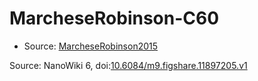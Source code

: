 <a name="material" />

# MarcheseRobinson-C60
<script type="application/ld+json">
  {
    "@context": "https://schema.org/",
    "@type": "ChemicalSubstance",
    "@id": "https://egonw.github.io/nanowiki/nanowiki412.html#material",
    "http://purl.org/dc/terms/conformsTo":
      {
        "@type": "CreativeWork",
        "@id": "https://bioschemas.org/profiles/ChemicalSubstance/0.4-RELEASE/"
      },
    "identfier": "412",
    "name": "MarcheseRobinson-C60",
    "url": "https://egonw.github.io/nanowiki/nanowiki412.html#material",
    "sameAs": "http://127.0.0.1/mediawiki/index.php/Special:URIResolver/MarcheseRobinson-2DC60"
  }
</script>


* Source: [MarcheseRobinson2015](MarcheseRobinson2015.md)


Source: NanoWiki 6, doi:[10.6084/m9.figshare.11897205.v1](https://doi.org/10.6084/m9.figshare.11897205.v1)
